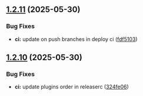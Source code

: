 ## [1.2.11](https://github.com/GestaltCaius/telegram-news-chat-bot/compare/v1.2.10...v1.2.11) (2025-05-30)


### Bug Fixes

* **ci:** update on push branches in deploy ci ([fdf5103](https://github.com/GestaltCaius/telegram-news-chat-bot/commit/fdf51035444b5d533d69be3fdc0fb4d658f2c1fa))

## [1.2.10](https://github.com/GestaltCaius/telegram-news-chat-bot/compare/v1.2.9...v1.2.10) (2025-05-30)


### Bug Fixes

* **ci:** update plugins order in releaserc ([324fe06](https://github.com/GestaltCaius/telegram-news-chat-bot/commit/324fe062e2c7e2830be786c1702de8fa6e574582))
